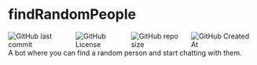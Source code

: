 # findRandomPeople
<div style="display: flex; align-items: center;">
<img alt="GitHub last commit" src="https://img.shields.io/github/last-commit/Avenger2256/findRandomPeople?style=flat-square">
<img alt="GitHub License" src="https://img.shields.io/github/license/Avenger2256/findRandomPeople?style=flat-square">
<img alt="GitHub repo size" src="https://img.shields.io/github/repo-size/Avenger2256/findRandomPeople?style=flat-square">
<img alt="GitHub Created At" src="https://img.shields.io/github/created-at/Avenger2256/findRandomPeople?style=flat-square">
</div>
<a>A bot where you can find a random person and start chatting with them.</a>